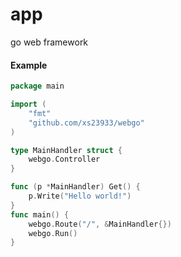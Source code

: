 # app
go web framework

#### Example
```go
package main

import (
	"fmt"
	"github.com/xs23933/webgo"
)

type MainHandler struct {
	webgo.Controller
}

func (p *MainHandler) Get() {
	p.Write("Hello world!")
}
func main() {
	webgo.Route("/", &MainHandler{})
	webgo.Run()
}
```

